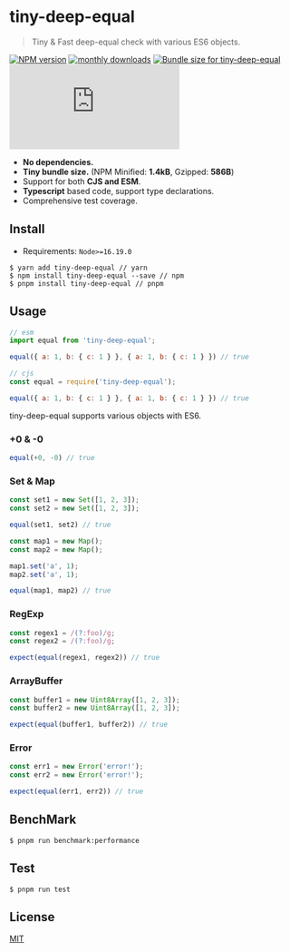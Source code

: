 # tiny-deep-equal

> Tiny & Fast deep-equal check with various ES6 objects.

[![NPM version](https://img.shields.io/npm/v/tiny-deep-equal.svg?style=flat)](https://www.npmjs.com/package/tiny-deep-equal) [![monthly downloads](https://img.shields.io/npm/dm/tiny-deep-equal.svg?maxAge=3600)](https://npmjs.com/package/tiny-deep-equal)
<a href="https://pkg-size.dev/tiny-deep-equal"><img src="https://pkg-size.dev/badge/bundle/1359" title="Bundle size for tiny-deep-equal"></a> [![bundle size](http://img.badgesize.io/https://unpkg.com/tiny-deep-equal/dist/index.js?compression=gzip)](https://unpkg.com/tiny-deep-equal/dist/index.js)

- **No dependencies.**
- **Tiny bundle size.** (NPM Minified: **1.4kB**, Gzipped: **586B**)
- Support for both **CJS and ESM**.
- **Typescript** based code, support type declarations.
- Comprehensive test coverage.

## Install

- Requirements: `Node>=16.19.0`

```shell
$ yarn add tiny-deep-equal // yarn
$ npm install tiny-deep-equal --save // npm
$ pnpm install tiny-deep-equal // pnpm
```

## Usage

```javascript
// esm
import equal from 'tiny-deep-equal';

equal({ a: 1, b: { c: 1 } }, { a: 1, b: { c: 1 } }) // true

// cjs
const equal = require('tiny-deep-equal');

equal({ a: 1, b: { c: 1 } }, { a: 1, b: { c: 1 } }) // true
```

tiny-deep-equal supports various objects with ES6.

### +0 & -0

```javascript
equal(+0, -0) // true
```

### Set & Map

```javascript
const set1 = new Set([1, 2, 3]);
const set2 = new Set([1, 2, 3]);

equal(set1, set2) // true

const map1 = new Map();
const map2 = new Map();

map1.set('a', 1);
map2.set('a', 1);

equal(map1, map2) // true
```

### RegExp

```javascript
const regex1 = /(?:foo)/g;
const regex2 = /(?:foo)/g;

expect(equal(regex1, regex2)) // true
```

### ArrayBuffer

```javascript
const buffer1 = new Uint8Array([1, 2, 3]);
const buffer2 = new Uint8Array([1, 2, 3]);

expect(equal(buffer1, buffer2)) // true
```

### Error

```javascript
const err1 = new Error('error!');
const err2 = new Error('error!');

expect(equal(err1, err2)) // true
```

## BenchMark

```shell
$ pnpm run benchmark:performance
```

## Test

```shell
$ pnpm run test
```

## License

[MIT](https://github.com/eunbae0/tiny-deep-equal/blob/main/LICENSE)
